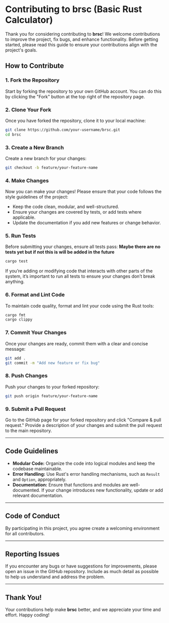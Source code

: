 # Contributing to **brsc** (Basic Rust Calculator)

Thank you for considering contributing to **brsc**! We welcome contributions to improve the project, fix bugs, and enhance functionality. Before getting started, please read this guide to ensure your contributions align with the project's goals.

## How to Contribute

### 1. Fork the Repository

Start by forking the repository to your own GitHub account. You can do this by clicking the "Fork" button at the top right of the repository page.

### 2. Clone Your Fork

Once you have forked the repository, clone it to your local machine:

```sh
git clone https://github.com/your-username/brsc.git
cd brsc
```

### 3. Create a New Branch

Create a new branch for your changes:

```sh
git checkout -b feature/your-feature-name
```

### 4. Make Changes

Now you can make your changes! Please ensure that your code follows the style guidelines of the project:

- Keep the code clean, modular, and well-structured.
- Ensure your changes are covered by tests, or add tests where applicable.
- Update the documentation if you add new features or change behavior.

### 5. Run Tests

Before submitting your changes, ensure all tests pass:
**Maybe there are no tests yet but if not this is will be added in the future**

```sh
cargo test
```

If you’re adding or modifying code that interacts with other parts of the system, it’s important to run all tests to ensure your changes don’t break anything.

### 6. Format and Lint Code

To maintain code quality, format and lint your code using the Rust tools:

```sh
cargo fmt
cargo clippy
```

### 7. Commit Your Changes

Once your changes are ready, commit them with a clear and concise message:

```sh
git add .
git commit -m "Add new feature or fix bug"
```

### 8. Push Changes

Push your changes to your forked repository:

```sh
git push origin feature/your-feature-name
```

### 9. Submit a Pull Request

Go to the GitHub page for your forked repository and click "Compare & pull request." Provide a description of your changes and submit the pull request to the main repository.

---

## Code Guidelines

- **Modular Code:** Organize the code into logical modules and keep the codebase maintainable.
- **Error Handling:** Use Rust's error handling mechanisms, such as `Result` and `Option`, appropriately.
- **Documentation:** Ensure that functions and modules are well-documented. If your change introduces new functionality, update or add relevant documentation.

---

## Code of Conduct

By participating in this project, you agree create a welcoming environment for all contributors.

---

## Reporting Issues

If you encounter any bugs or have suggestions for improvements, please open an issue in the GitHub repository. Include as much detail as possible to help us understand and address the problem.

---

## Thank You!

Your contributions help make **brsc** better, and we appreciate your time and effort. Happy coding!
